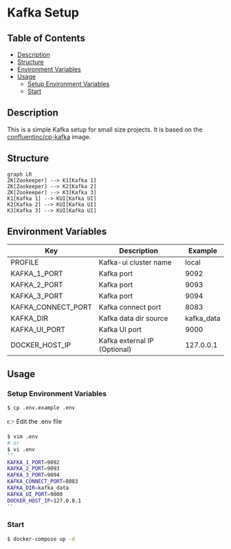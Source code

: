 # Kafka Setup

## Table of Contents
- [Description](#description)
- [Structure](#structure)
- [Environment Variables](#environment-variables)
- [Usage](#usage)
  - [Setup Environment Variables](#setup-environment-variables)
  - [Start](#start)

## Description
This is a simple Kafka setup for small size projects. It is based on
the [confluentinc/cp-kafka](https://hub.docker.com/r/confluentinc/cp-kafka/) image.

## Structure
```mermaid
graph LR
ZK[Zookeeper] --> K1[Kafka 1]
ZK[Zookeeper] --> K2[Kafka 2]
ZK[Zookeeper] --> K3[Kafka 3]
K1[Kafka 1] --> KUI[Kafka UI]
K2[Kafka 2] --> KUI[Kafka UI]
K3[Kafka 3] --> KUI[Kafka UI]
```

## Environment Variables

| Key                | Description                  | Example        |
|--------------------|------------------------------|----------------|
| PROFILE            | Kafka-ui cluster name        | local          |
| KAFKA_1_PORT       | Kafka port                   | 9092           |
| KAFKA_2_PORT       | Kafka port                   | 9093           |
| KAFKA_3_PORT       | Kafka port                   | 9094           |
| KAFKA_CONNECT_PORT | Kafka connect port           | 8083           |
| KAFKA_DIR          | Kafka data dir source        | kafka_data     |
| KAFKA_UI_PORT      | Kafka UI port                | 9000           |
| DOCKER_HOST_IP     | Kafka external IP (Optional) | 127.0.0.1      |

## Usage

### Setup Environment Variables

```bash
$ cp .env.example .env
```

👉 Edit the .env file
```bash
$ vim .env
# or
$ vi .env
``
KAFKA_1_PORT=9092
KAFKA_2_PORT=9093
KAFKA_3_PORT=9094
KAFKA_CONNECT_PORT=8083
KAFKA_DIR=kafka_data
KAFKA_UI_PORT=9000
DOCKER_HOST_IP=127.0.0.1
``
```

### Start

```bash
$ docker-compose up -d
```
